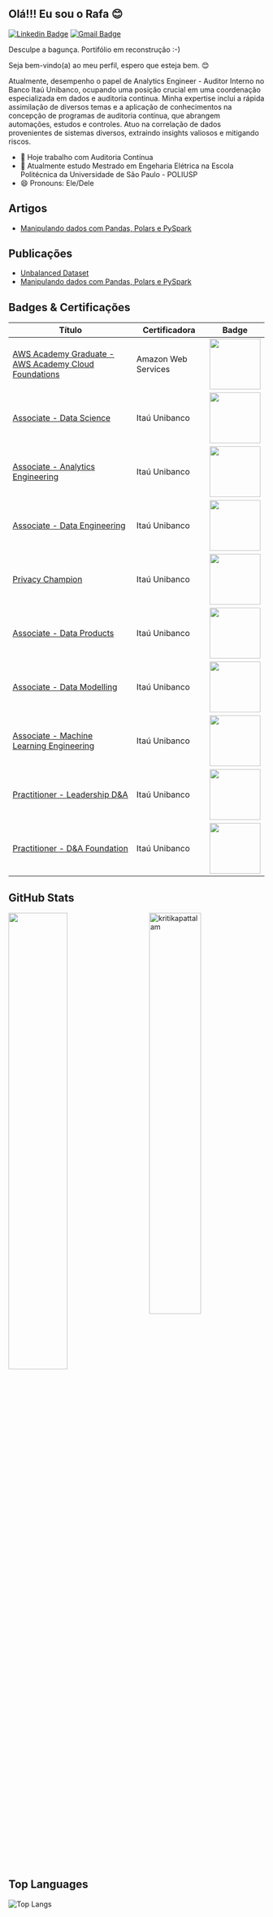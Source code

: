 ## Olá!!! Eu sou o Rafa 😊
[![Linkedin Badge](https://img.shields.io/badge/-Rafael%20Lima-986DFF?style=flat-square&logo=Linkedin&logoColor=white&link=https://www.linkedin.com/in/rafarlima/)](https://www.linkedin.com/in/rafarlima/) 
[![Gmail Badge](https://img.shields.io/badge/-rafaelrlima@gmail.com-986DFF?style=flat-square&logo=Gmail&logoColor=white&link=mailto:rafaelrlima@gmail.com)](mailto:rafaelrlima@gmail.com)

Desculpe a bagunça. Portifólio em reconstrução :-)

Seja bem-vindo(a) ao meu perfil, espero que esteja bem. 😊

Atualmente, desempenho o papel de Analytics Engineer - Auditor Interno no Banco Itaú Unibanco, ocupando uma posição crucial em uma coordenação especializada em dados e auditoria continua. Minha expertise inclui a rápida assimilação de diversos temas e a aplicação de conhecimentos na concepção de programas de auditoria contínua, que abrangem automações, estudos e controles. Atuo na correlação de dados provenientes de sistemas diversos, extraindo insights valiosos e mitigando riscos.

- 🔭 Hoje trabalho com Auditoria Contínua
- 🌱 Atualmente estudo Mestrado em Engeharia Elétrica na Escola Politécnica da Universidade de São Paulo - POLIUSP
- 😄 Pronouns: Ele/Dele

## Artigos

- [Manipulando dados com Pandas, Polars e PySpark](https://medium.com/@rafaelrlima_54619/manipulando-dados-com-pandas-polars-e-pyspark-b1c444e95815)

## Publicações

- [Unbalanced Dataset](https://github.com/rafaelrlima/unbalanced_dataset)
- [Manipulando dados com Pandas, Polars e PySpark](https://github.com/rafaelrlima/pandas_polars_pyspark)


## Badges & Certificações

| Título  | Certificadora | Badge |
| ------------- | ------------- | ------------- |
| [AWS Academy Graduate - AWS Academy Cloud Foundations](https://www.credly.com/badges/55d8bc64-3633-4fd1-a9a5-722363ea4acb/linked_in_profile) | Amazon Web Services | <img src="https://images.credly.com/size/340x340/images/73e4a58b-a8ef-41a3-a7db-9183dd269882/image.png" width="100" height="100"> |
| [Associate - Data Science](https://brasilopenbadge.com.br/pages/badge/23d6bea6674cb8054bc5e893e237ae1f)  | Itaú Unibanco  | <img src="https://brasilopenbadge.com.br/badge/3707.png" width="100" height="100"> |
| [Associate - Analytics Engineering](https://www.brasilopenbadge.com.br/pages/badge/7704b8bfd0ee62325b47c1091f5ec969)  | Itaú Unibanco  | <img src="https://www.brasilopenbadge.com.br/badge/5219.png" width="100" height="100"> |
| [Associate - Data Engineering](https://www.brasilopenbadge.com.br/pages/badge/26c912720a9d29bc942de1e181acf9e7)  | Itaú Unibanco  | <img src="https://www.brasilopenbadge.com.br/badge/3712.png" width="100" height="100"> |
| [Privacy Champion](https://www.brasilopenbadge.com.br/pages/badge/afa6804733dd47b7adeb5166bc4dcb72)  | Itaú Unibanco  | <img src="https://www.brasilopenbadge.com.br/badge/3208.png" width="100" height="100"> |
| [Associate - Data Products](e21c38d796e5a2f24c566f567dc71f8a)  | Itaú Unibanco  | <img src="https://www.brasilopenbadge.com.br/badge/4048.png" width="100" height="100"> |
| [Associate - Data Modelling](https://www.brasilopenbadge.com.br/pages/badge/afa6804733dd47b7adeb5166bc4dcb72)  | Itaú Unibanco  | <img src="https://www.brasilopenbadge.com.br/badge/3710.png" width="100" height="100"> |
| [Associate - Machine Learning Engineering](https://www.brasilopenbadge.com.br/pages/badge/afa6804733dd47b7adeb5166bc4dcb72)  | Itaú Unibanco  | <img src="https://www.brasilopenbadge.com.br/badge/3709.png" width="100" height="100"> |
| [Practitioner - Leadership D&A](https://www.brasilopenbadge.com.br/pages/badge/afa6804733dd47b7adeb5166bc4dcb72)  | Itaú Unibanco  | <img src="https://www.brasilopenbadge.com.br/badge/3706.png" width="100" height="100"> |
| [Practitioner - D&A Foundation](https://brasilopenbadge.com.br/pages/badge/c599ad548907e98bc1733d30c13f5e15)  | Itaú Unibanco  | <img src="https://www.brasilopenbadge.com.br/badge/3694.png" width="100" height="100"> |




## GitHub Stats

 <img src="https://github-readme-stats.vercel.app/api?username=rafaelrlima&show_icons=true&theme=gotham" alt="kritikapattalam" width="45%" align="right"/>
 <img  src="https://github-readme-streak-stats.herokuapp.com/?user=rafaelrlima&theme=dark" width="48%" >
 
## Top Languages
  
  ![Top Langs](https://github-readme-stats.vercel.app/api/top-langs/?username=kritika-pattalam&layout=compact)


